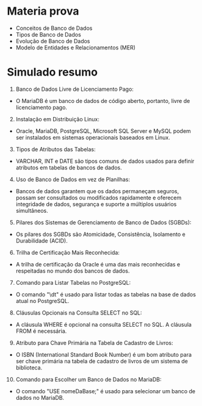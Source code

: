 # Materia prova

- Conceitos de Banco de Dados
- Tipos de Banco de Dados
- Evolução de Banco de Dados
- Modelo de Entidades e Relacionamentos (MER)

# Simulado resumo

1. Banco de Dados Livre de Licenciamento Pago:

- O MariaDB é um banco de dados de código aberto, portanto, livre de licenciamento pago.

2. Instalação em Distribuição Linux:

- Oracle, MariaDB, PostgreSQL, Microsoft SQL Server e MySQL podem ser instalados em sistemas operacionais baseados em Linux.

3. Tipos de Atributos das Tabelas:

- VARCHAR, INT e DATE são tipos comuns de dados usados para definir atributos em tabelas de bancos de dados.

4. Uso de Banco de Dados em vez de Planilhas:

- Bancos de dados garantem que os dados permaneçam seguros, possam ser consultados ou modificados rapidamente e oferecem integridade de dados, segurança e suporte a múltiplos usuários simultâneos.

5. Pilares dos Sistemas de Gerenciamento de Banco de Dados (SGBDs):

- Os pilares dos SGBDs são Atomicidade, Consistência, Isolamento e Durabilidade (ACID).

6. Trilha de Certificação Mais Reconhecida:

- A trilha de certificação da Oracle é uma das mais reconhecidas e respeitadas no mundo dos bancos de dados.

7. Comando para Listar Tabelas no PostgreSQL:

- O comando "\dt" é usado para listar todas as tabelas na base de dados atual no PostgreSQL.

8. Cláusulas Opcionais na Consulta SELECT no SQL:

- A cláusula WHERE é opcional na consulta SELECT no SQL. A cláusula FROM é necessária.

9. Atributo para Chave Primária na Tabela de Cadastro de Livros:

- O ISBN (International Standard Book Number) é um bom atributo para ser chave primária na tabela de cadastro de livros de um sistema de biblioteca.

10. Comando para Escolher um Banco de Dados no MariaDB:

- O comando "USE nomeDaBase;" é usado para selecionar um banco de dados no MariaDB.
